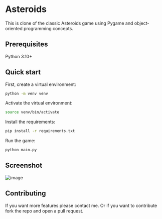 # Asteroids

This is clone of the classic Asteroids game using Pygame and
object-oriented programming concepts.

## Prerequisites

Python 3.10+

## Quick start

First, create a virtual environment:
```bash
python -m venv venv
```

Activate the virtual environment:
```bash
source venv/bin/activate
```

Install the requirements:
```bash
pip install -r requirements.txt
```

Run the game:
```bash
python main.py
```

## Screenshot
![image](https://github.com/user-attachments/assets/2bebe92f-7bab-4aa7-891f-cedf5729a9ad)

## Contributing

If you want more features please contact me. Or if you want
to contribute fork the repo and open a pull request.

